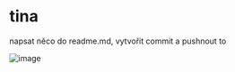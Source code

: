 # tina

napsat něco do readme.md, vytvořit commit a pushnout to

![image](https://github.com/user-attachments/assets/0837a6dc-3a28-49ea-b87d-1d70c39dfa1c)

